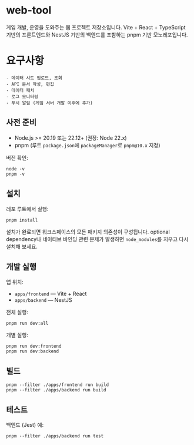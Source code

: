  # web-tool

게임 개발, 운영을 도와주는 웹 프로젝트 저장소입니다.
Vite + React + TypeScript 기반의 프론트엔드와 NestJS 기반의 백엔드를 포함하는 pnpm 기반 모노레포입니다.

# 요구사항

```
- 데이터 시트 업로드, 조회
- API 문서 작성, 편집
- 데이터 패치
- 로그 모니터링
- 푸시 알림 (게임 서버 개발 이후에 추가)
```

## 사전 준비

- Node.js >= 20.19 또는 22.12+ (권장: Node 22.x)
- pnpm (루트 `package.json`에 `packageManager`로 `pnpm@10.x` 지정)

버전 확인:

```
node -v
pnpm -v
```

## 설치

레포 루트에서 실행:

```
pnpm install
```

설치가 완료되면 워크스페이스의 모든 패키지 의존성이 구성됩니다. optional dependency나 네이티브 바인딩 관련 문제가 발생하면 `node_modules`를 지우고 다시 설치해 보세요.

## 개발 실행

앱 위치:

- `apps/frontend` — Vite + React
- `apps/backend` — NestJS

전체 실행:

```
pnpm run dev:all
```

개별 실행:

```
pnpm run dev:frontend
pnpm run dev:backend
```


## 빌드

```
pnpm --filter ./apps/frontend run build
pnpm --filter ./apps/backend run build
```

## 테스트

백엔드 (Jest) 예:

```
pnpm --filter ./apps/backend run test
```
